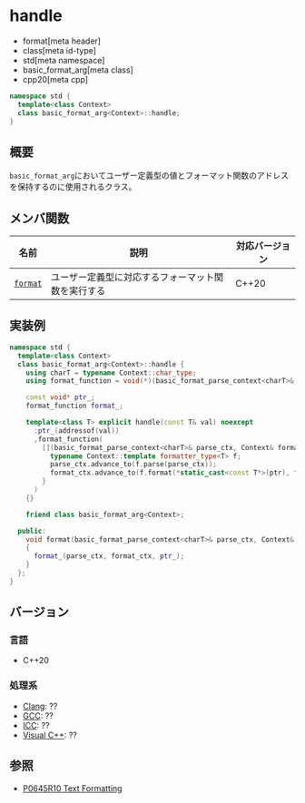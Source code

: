 # handle
* format[meta header]
* class[meta id-type]
* std[meta namespace]
* basic_format_arg[meta class]
* cpp20[meta cpp]

```cpp
namespace std {
  template<class Context>
  class basic_format_arg<Context>::handle;
}
```

## 概要
`basic_format_arg`においてユーザー定義型の値とフォーマット関数のアドレスを保持するのに使用されるクラス。

## メンバ関数

| 名前                         | 説明                                                     | 対応バージョン |
|------------------------------|----------------------------------------------------------|----------------|
| [`format`](handle/format.md.nolink) | ユーザー定義型に対応するフォーマット関数を実行する       | C++20          |

## 実装例

```cpp
namespace std {
  template<class Context>
  class basic_format_arg<Context>::handle {
    using charT = typename Context::char_type;
    using format_function = void(*)(basic_format_parse_context<charT>&, Context&, const void*);

    const void* ptr_;
    format_function format_;

    template<class T> explicit handle(const T& val) noexcept
      :ptr_(addressof(val))
      ,format_function(
        [](basic_format_parse_context<charT>& parse_ctx, Context& format_ctx, const void* ptr) {
          typename Context::template formatter_type<T> f;
          parse_ctx.advance_to(f.parse(parse_ctx));
          format_ctx.advance_to(f.format(*static_cast<const T*>(ptr), format_ctx));
        }
      )
    {}

    friend class basic_format_arg<Context>;

  public:
    void format(basic_format_parse_context<charT>& parse_ctx, Context& format_ctx) const
    {
      format_(parse_ctx, format_ctx, ptr_);
    }
  };
}
```

## バージョン
### 言語
- C++20

### 処理系
- [Clang](/implementation.md#clang): ??
- [GCC](/implementation.md#gcc): ??
- [ICC](/implementation.md#icc): ??
- [Visual C++](/implementation.md#visual_cpp): ??

## 参照

* [P0645R10 Text Formatting](http://www.open-std.org/jtc1/sc22/wg21/docs/papers/2019/p0645r10.html)
